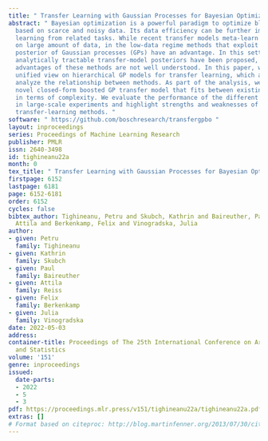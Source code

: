 ```yaml
---
title: " Transfer Learning with Gaussian Processes for Bayesian Optimization "
abstract: " Bayesian optimization is a powerful paradigm to optimize black-box functions
  based on scarce and noisy data. Its data efficiency can be further improved by transfer
  learning from related tasks. While recent transfer models meta-learn a prior based
  on large amount of data, in the low-data regime methods that exploit the closed-form
  posterior of Gaussian processes (GPs) have an advantage. In this setting, several
  analytically tractable transfer-model posteriors have been proposed, but the relative
  advantages of these methods are not well understood. In this paper, we provide a
  unified view on hierarchical GP models for transfer learning, which allows us to
  analyze the relationship between methods. As part of the analysis, we develop a
  novel closed-form boosted GP transfer model that fits between existing approaches
  in terms of complexity. We evaluate the performance of the different approaches
  in large-scale experiments and highlight strengths and weaknesses of the different
  transfer-learning methods. "
software: " https://github.com/boschresearch/transfergpbo "
layout: inproceedings
series: Proceedings of Machine Learning Research
publisher: PMLR
issn: 2640-3498
id: tighineanu22a
month: 0
tex_title: " Transfer Learning with Gaussian Processes for Bayesian Optimization "
firstpage: 6152
lastpage: 6181
page: 6152-6181
order: 6152
cycles: false
bibtex_author: Tighineanu, Petru and Skubch, Kathrin and Baireuther, Paul and Reiss,
  Attila and Berkenkamp, Felix and Vinogradska, Julia
author:
- given: Petru
  family: Tighineanu
- given: Kathrin
  family: Skubch
- given: Paul
  family: Baireuther
- given: Attila
  family: Reiss
- given: Felix
  family: Berkenkamp
- given: Julia
  family: Vinogradska
date: 2022-05-03
address:
container-title: Proceedings of The 25th International Conference on Artificial Intelligence
  and Statistics
volume: '151'
genre: inproceedings
issued:
  date-parts:
  - 2022
  - 5
  - 3
pdf: https://proceedings.mlr.press/v151/tighineanu22a/tighineanu22a.pdf
extras: []
# Format based on citeproc: http://blog.martinfenner.org/2013/07/30/citeproc-yaml-for-bibliographies/
---
```

